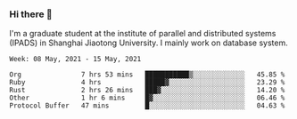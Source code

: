 ### Hi there 👋

I'm a graduate student at the institute of parallel and distributed systems (IPADS) in Shanghai Jiaotong University. I mainly work on database system.

<!--START_SECTION:waka-->
```text
Week: 08 May, 2021 - 15 May, 2021

Org               7 hrs 53 mins   ███████████▒░░░░░░░░░░░░░   45.85 % 
Ruby              4 hrs           █████▓░░░░░░░░░░░░░░░░░░░   23.29 % 
Rust              2 hrs 26 mins   ███▓░░░░░░░░░░░░░░░░░░░░░   14.20 % 
Other             1 hr 6 mins     █▓░░░░░░░░░░░░░░░░░░░░░░░   06.46 % 
Protocol Buffer   47 mins         █░░░░░░░░░░░░░░░░░░░░░░░░   04.63 % 
```
<!--END_SECTION:waka-->

<!--
**yqmmm/yqmmm** is a ✨ _special_ ✨ repository because its `README.md` (this file) appears on your GitHub profile.

Here are some ideas to get you started:

- 🔭 I’m currently working on ...
- 🌱 I’m currently learning ...
- 👯 I’m looking to collaborate on ...
- 🤔 I’m looking for help with ...
- 💬 Ask me about ...
- 📫 How to reach me: ...
- 😄 Pronouns: ...
- ⚡ Fun fact: ...
-->
